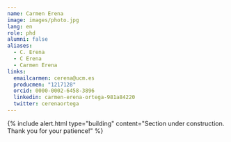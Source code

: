```yaml
---
name: Carmen Erena
image: images/photo.jpg
lang: en
role: phd
alumni: false
aliases:
  - C. Erena
  - C Erena
  - Carmen Erena
links:
  emailcarmen: cerena@ucm.es
  producmen: "1217128"
  orcid: 0000-0002-6458-3896
  linkedin: carmen-erena-ortega-981a84220
  twitter: cerenaortega
---
```


{%
  include alert.html
  type="building"
  content="Section under construction. Thank you for your patience!"
%}
